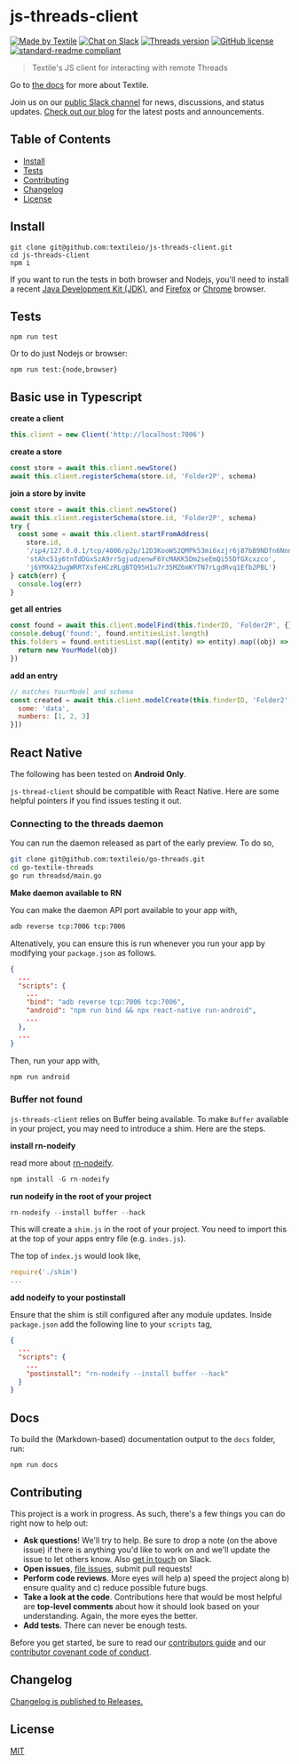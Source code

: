 # js-threads-client

[![Made by Textile](https://img.shields.io/badge/made%20by-Textile-informational.svg?style=popout-square)](https://textile.io)
[![Chat on Slack](https://img.shields.io/badge/slack-slack.textile.io-informational.svg?style=popout-square)](https://slack.textile.io)
[![Threads version](https://img.shields.io/badge/dynamic/json?style=popout-square&color=3527ff&label=Threads&prefix=v&query=%24.dependencies%5B%27%40textile%2Fthreads-client-grpc%27%5D.version&url=https%3A%2F%2Fraw.githubusercontent.com%2Ftextileio%2Fjs-threads-client%2Fmaster%2Fpackage-lock.json)](https://github.com/textileio/go-threads)
[![GitHub license](https://img.shields.io/github/license/textileio/js-threads-client.svg?style=popout-square)](./LICENSE)
[![standard-readme compliant](https://img.shields.io/badge/readme%20style-standard-brightgreen.svg?style=popout-square)](https://github.com/RichardLitt/standard-readme)

> Textile's JS client for interacting with remote Threads

Go to [the docs](https://docs.textile.io/) for more about Textile.

Join us on our [public Slack channel](https://slack.textile.io/) for news, discussions, and status updates. [Check out our blog](https://medium.com/textileio) for the latest posts and announcements.

## Table of Contents

-   [Install](#install)
-   [Tests](#tests)
-   [Contributing](#contributing)
-   [Changelog](#changelog)
-   [License](#license)

## Install

```
git clone git@github.com:textileio/js-threads-client.git
cd js-threads-client
npm i
```

If you want to run the tests in both browser and Nodejs, you'll need to install a recent [Java Development Kit (JDK)](https://www.oracle.com/technetwork/java/javase/downloads/index.html), and [Firefox](https://www.mozilla.org/en-CA/firefox/) or [Chrome](https://www.google.com/chrome/) browser.

## Tests

```
npm run test
```

Or to do just Nodejs or browser:

```
npm run test:{node,browser}
```

## Basic use in Typescript

**create a client**

```js
this.client = new Client('http://localhost:7006')
```

**create a store**

```js
const store = await this.client.newStore()
await this.client.registerSchema(store.id, 'Folder2P', schema)
```

**join a store by invite**

```js
const store = await this.client.newStore()
await this.client.registerSchema(store.id, 'Folder2P', schema)
try {
  const some = await this.client.startFromAddress(
    store.id,
    '/ip4/127.0.0.1/tcp/4006/p2p/12D3KooWS2QMPk53mi6xzjr6j87bB9NDfn6NnnQWFc31p86SwpBW/thread/bafktbzj3z4gc7x44dc7izjieurbboybszntx6vapj3umytpilvuqjva',
    'stAhc51y6tnTdDGxSzA9rrSgjudzenwF6YcMAKK5Dm2seEmQi55DfGXcxzco',
    'j6YMX423ugWRRTXsfeHCzRLgBTQ95H1u7r35MZ6mKYTN7rLgdRvq1Efb2PBL')
} catch(err) {
  console.log(err)
}
```

**get all entries**

```js
const found = await this.client.modelFind(this.finderID, 'Folder2P', {})
console.debug('found:', found.entitiesList.length)
this.folders = found.entitiesList.map((entity) => entity).map((obj) => {
  return new YourModel(obj)
})
```

**add an entry**

```js
// matches YourModel and schema
const created = await this.client.modelCreate(this.finderID, 'Folder2', [{
  some: 'data',
  numbers: [1, 2, 3]
}])
```


## React Native

The following has been tested on **Android Only**.

`js-thread-client` should be compatible with React Native. Here are some helpful pointers if you find issues testing it out.

### Connecting to the threads daemon

You can run the daemon released as part of the early preview. To do so, 

```sh
git clone git@github.com:textileio/go-threads.git
cd go-textile-threads
go run threadsd/main.go
```

**Make daemon available to RN**

You can make the daemon API port available to your app with,

```sh
adb reverse tcp:7006 tcp:7006
```

Altenatively, you can ensure this is run whenever you run your app by modifying your `package.json` as follows.

```json
{
  ...
  "scripts": {
    ...
    "bind": "adb reverse tcp:7006 tcp:7006",
    "android": "npm run bind && npx react-native run-android",
    ...
  },
  ...
}
```

Then, run your app with,

```sh
npm run android
```

### Buffer not found

`js-threads-client` relies on Buffer being available. To make `Buffer` available in your project, you may need to introduce a shim. Here are the steps.

**install rn-nodeify**

read more about [rn-nodeify](https://github.com/tradle/rn-nodeify#readme).

```js
npm install -G rn-nodeify
```

**run nodeify in the root of your project**

```js
rn-nodeify --install buffer --hack
```

This will create a `shim.js` in the root of your project. You need to import this at the top of your apps entry file (e.g. `indes.js`). 

The top of `index.js` would look like, 

```js
require('./shim')
...
```

**add nodeify to your postinstall**

Ensure that the shim is still configured after any module updates. Inside `package.json` add the following line to your `scripts` tag,

```json
{
  ...
  "scripts": {
    ...
    "postinstall": "rn-nodeify --install buffer --hack"
  }
}
```

## Docs

To build the (Markdown-based) documentation output to the `docs` folder, run:

```
npm run docs
```

## Contributing

This project is a work in progress. As such, there's a few things you can do right now to help out:

-   **Ask questions**! We'll try to help. Be sure to drop a note (on the above issue) if there is anything you'd like to work on and we'll update the issue to let others know. Also [get in touch](https://slack.textile.io) on Slack.
-   **Open issues**, [file issues](https://github.com/textileio/js-threads-client/issues), submit pull requests!
-   **Perform code reviews**. More eyes will help a) speed the project along b) ensure quality and c) reduce possible future bugs.
-   **Take a look at the code**. Contributions here that would be most helpful are **top-level comments** about how it should look based on your understanding. Again, the more eyes the better.
-   **Add tests**. There can never be enough tests.

Before you get started, be sure to read our [contributors guide](./CONTRIBUTING.md) and our [contributor covenant code of conduct](./CODE_OF_CONDUCT.md).

## Changelog

[Changelog is published to Releases.](https://github.com/textileio/js-threads-client/releases)

## License

[MIT](LICENSE)
